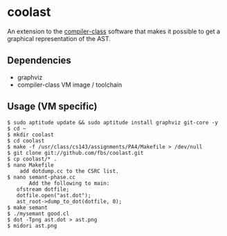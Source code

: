 # coolast

An extension to the [compiler-class](https://class.coursera.org/compilers) software that
makes it possible to get a graphical representation of the AST. 

## Dependencies

- graphviz
- compiler-class VM image / toolchain

## Usage (VM specific)

    $ sudo aptitude update && sudo aptitude install graphviz git-core -y
    $ cd ~
    $ mkdir coolast
    $ cd coolast
    $ make -f /usr/class/cs143/assignments/PA4/Makefile > /dev/null
    $ git clone git://github.com/fbs/coolast.git
    $ cp coolast/* .
    $ nano Makefile
        add dotdump.cc to the CSRC list.
    $ nano semant-phase.cc
      	   Add the following to main:
 	   ofstream dotfile;
	   dotfile.open("ast.dot");
	   ast_root->dump_to_dot(dotfile, 0);
    $ make semant
    $ ./mysemant good.cl
    $ dot -Tpng ast.dot > ast.png
    $ midori ast.png

    
	

